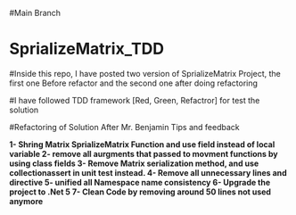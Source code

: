 #Main Branch
# SprializeMatrix_TDD

#Inside this repo, I have posted two version of SprializeMatrix Project, the first one Before refactor and the second one after doing refactoring

#I have followed TDD framework [Red, Green, Refactror] for test the solution

#Refactoring of Solution After Mr. Benjamin Tips and feedback

**1- Shring Matrix SprializeMatrix Function and use field instead of local variable
2- remove all aurgments that passed to movment functions by using class fields
3- Remove Matrix serialization method, and use collectionassert in unit test instead.
4- Remove all unnecessary lines and directive
5- unified all Namespace name consistency
6- Upgrade the project to .Net 5
7- Clean Code by removing around 50 lines not used anymore**
